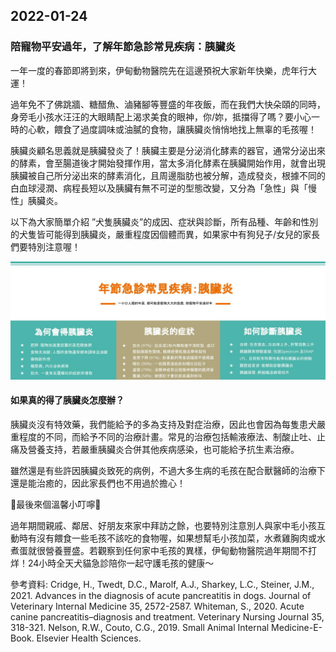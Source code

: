 ## 2022-01-24

### 陪寵物平安過年，了解年節急診常見疾病：胰臟炎

一年一度的春節即將到來，伊甸動物醫院先在這邊預祝大家新年快樂，虎年行大運！

過年免不了佛跳牆、糖醋魚、滷豬腳等豐盛的年夜飯，而在我們大快朵頤的同時，身旁毛小孩水汪汪的大眼睛配上渴求美食的眼神，你/妳，抵擋得了嗎？要小心一時的心軟，餵食了過度調味或油膩的食物，讓胰臟炎悄悄地找上無辜的毛孩喔！

胰臟炎顧名思義就是胰臟發炎了！胰臟主要是分泌消化酵素的器官，通常分泌出來的酵素，會至腸道後才開始發揮作用，當太多消化酵素在胰臟開始作用，就會出現胰臟被自己所分泌出來的酵素消化，且周邊脂肪也被分解，造成發炎，根據不同的白血球浸潤、病程長短以及胰臟有無不可逆的型態改變，又分為「急性」與「慢性」胰臟炎。

以下為大家簡單介紹 ”犬隻胰臟炎”的成因、症狀與診斷，所有品種、年齡和性別的犬隻皆可能得到胰臟炎，嚴重程度因個體而異，如果家中有狗兒子/女兒的家長們要特別注意喔！

![](2022-01-24.jpg)

#### 如果真的得了胰臟炎怎麼辦？
胰臟炎沒有特效藥，我們能給予的多為支持及對症治療，因此也會因為每隻患犬嚴重程度的不同，而給予不同的治療計畫。常見的治療包括輸液療法、制酸止吐、止痛及營養支持，若嚴重胰臟炎合併其他疾病感染，也可能給予抗生素治療。

雖然還是有些許因胰臟炎致死的病例，不過大多生病的毛孩在配合獸醫師的治療下還是能治癒的，因此家長們也不用過於擔心！

🔔最後來個溫馨小叮嚀🔔

過年期間親戚、鄰居、好朋友來家中拜訪之餘，也要特別注意別人與家中毛小孩互動時有沒有餵食一些毛孩不該吃的食物喔，如果想幫毛小孩加菜，水煮雞胸肉或水煮蛋就很營養豐盛。若觀察到任何家中毛孩的異樣，伊甸動物醫院過年期間不打烊！24小時全天犬貓急診陪你一起守護毛孩的健康～

參考資料:
Cridge, H., Twedt, D.C., Marolf, A.J., Sharkey, L.C., Steiner, J.M., 2021. Advances in the diagnosis of acute pancreatitis in dogs. Journal of Veterinary Internal Medicine 35, 2572-2587.
Whiteman, S., 2020. Acute canine pancreatitis–diagnosis and treatment. Veterinary Nursing Journal 35, 318-321.
Nelson, R.W., Couto, C.G., 2019. Small Animal Internal Medicine-E-Book. Elsevier Health Sciences.
